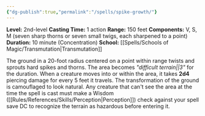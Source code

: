 ```yaml
---
{"dg-publish":true,"permalink":"/spells/spike-growth/"}
---
```


**Level:** 2nd-level
**Casting Time:** 1 action
**Range:** 150 feet
**Components:** V, S, M (seven sharp thorns or seven small twigs, each sharpened to a point)
**Duration:** 10 minute (Concentration)
**School:** [[Spells/Schools of Magic/Transmutation\|Transmutation]]

The ground in a 20-foot radius centered on a point within range twists and sprouts hard spikes and thorns. The area becomes _"difficult terrain||3"_ for the duration. When a creature moves into or within the area, it takes **2d4** piercing damage for every 5 feet it travels.
The transformation of the ground is camouflaged to look natural. Any creature that can't see the area at the time the spell is cast must make a Wisdom ([[Rules/References/Skills/Perception\|Perception]]) check against your spell save DC to recognize the terrain as hazardous before entering it.
